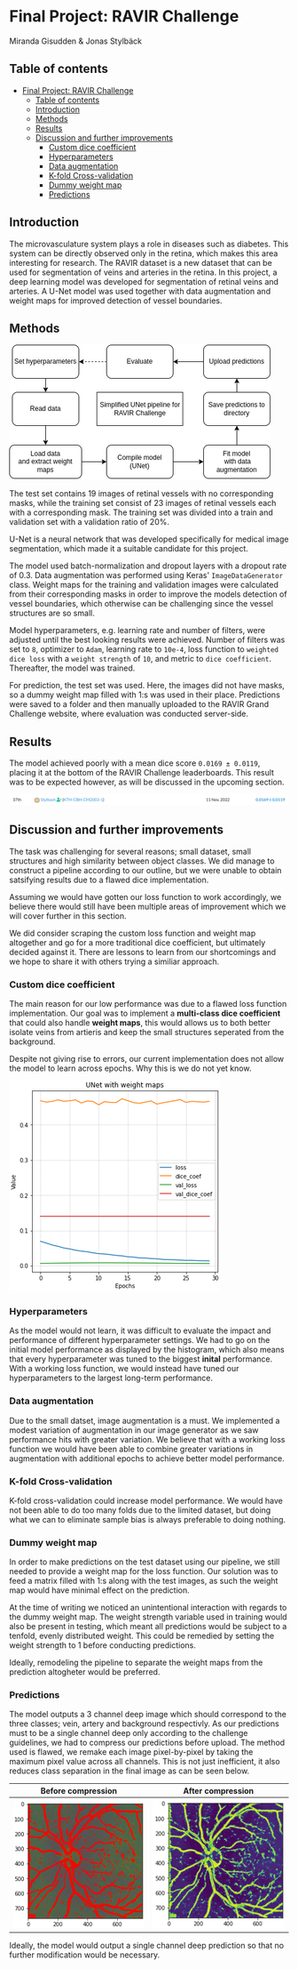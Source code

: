 # Final Project: RAVIR Challenge

Miranda Gisudden & Jonas Stylbäck

## Table of contents

- [Final Project: RAVIR Challenge](#final-project-ravir-challenge)
  - [Table of contents](#table-of-contents)
  - [Introduction](#introduction)
  - [Methods](#methods)
  - [Results](#results)
  - [Discussion and further improvements](#discussion-and-further-improvements)
    - [Custom dice coefficient](#custom-dice-coefficient)
    - [Hyperparameters](#hyperparameters)
    - [Data augmentation](#data-augmentation)
    - [K-fold Cross-validation](#k-fold-cross-validation)
    - [Dummy weight map](#dummy-weight-map)
    - [Predictions](#predictions)

## Introduction

The microvasculature system plays a role in diseases such as diabetes. This system can be directly observed only in the retina, which makes this area interesting for research. The RAVIR dataset is a new dataset that can be used for segmentation of veins and arteries in the retina. In this project, a deep learning model was developed for segmentation of retinal veins and arteries. A U-Net model was used together with data augmentation and weight maps for improved detection of vessel boundaries.

## Methods

![pipeline](https://github.com/Stylback/ravir-challenge/blob/main/media/pipeline.png?raw=true)

The test set contains 19 images of retinal vessels with no corresponding masks, while the training set consist of 23 images of retinal vessels each with a corresponding mask. The training set was divided into a train and validation set with a validation ratio of 20%.

U-Net is a neural network that was developed specifically for medical image segmentation, which made it a suitable candidate for this project.

The model used batch-normalization and dropout layers with a dropout rate of 0.3. Data augmentation was performed using Keras' `ImageDataGenerator` class. Weight maps for the training and validation images were calculated from their corresponding masks in order to improve the models detection of vessel boundaries, which otherwise can be challenging since the vessel structures are so small.

Model hyperparameters, e.g. learning rate and number of filters, were adjusted until the best looking results were achieved. Number of filters was set to `8`, optimizer to `Adam`, learning rate to `10e-4`, loss function to `weighted dice loss` with a `weight strength` of `10`, and metric to `dice coefficient`. Thereafter, the model was trained.

For prediction, the test set was used. Here, the images did not have masks, so a dummy weight map filled with 1:s was used in their place. Predictions were saved to a folder and then manually uploaded to the RAVIR Grand Challenge website, where evaluation was conducted server-side.

## Results

The model achieved poorly with a mean dice score `0.0169 ± 0.0119`, placing it at the bottom of the RAVIR Challenge leaderboards. This result was to be expected however, as will be discussed in the upcoming section.

![leaderboard](https://github.com/Stylback/ravir-challenge/blob/main/media/leaderboard.png?raw=true)

## Discussion and further improvements

The task was challenging for several reasons; small dataset, small structures and high similarity between object classes. We did manage to construct a pipeline according to our outline, but we were unable to obtain satsifying results due to a flawed dice implementation.

Assuming we would have gotten our loss function to work accordingly, we believe there would still have been multiple areas of improvement which we will cover further in this section.

We did consider scraping the custom loss function and weight map altogether and go for a more traditional dice coefficient, but ultimately decided against it. There are lessons to learn from our shortcomings and we hope to share it with others trying a similiar approach.

### Custom dice coefficient

The main reason for our low performance was due to a flawed loss function implementation. Our goal was to implement a **multi-class dice coefficient** that could also handle **weight maps**, this would allows us to both better isolate veins from artieris and keep the small structures seperated from the background.

Despite not giving rise to errors, our current implementation does not allow the model to learn across epochs. Why this is we do not yet know.

![histogram](https://github.com/Stylback/ravir-challenge/blob/main/media/histogram.png?raw=true)

### Hyperparameters

As the model would not learn, it was difficult to evaluate the impact and performance of different hyperparameter settings. We had to go on the initial model performance as displayed by the histogram, which also means that every hyperparameter was tuned to the biggest **inital** performance. With a working loss function, we would instead have tuned our hyperparameters to the largest long-term performance.

### Data augmentation

Due to the small datset, image augmentation is a must. We implemented a modest variation of augmentation in our image generator as we saw performance hits with greater variation. We believe that with a working loss function we would have been able to combine greater variations in augmentation with additional epochs to achieve better model performance.

### K-fold Cross-validation

K-fold cross-validation could increase model performance. We would have not been able to do too many folds due to the limited dataset, but doing what we can to eliminate sample bias is always preferable to doing nothing.

### Dummy weight map

In order to make predictions on the test dataset using our pipeline, we still needed to provide a weight map for the loss function. Our solution was to feed a matrix filled with 1:s along with the test images, as such the weight map would have minimal effect on the prediction.

At the time of writing we noticed an unintentional interaction with regards to the dummy weight map. The weight strength variable used in training would also be present in testing, which meant all predictions would be subject to a tenfold, evenly distributed weight. This could be remedied by setting the weight strength to 1 before conducting predictions.

Ideally, remodeling the pipeline to separate the weight maps from the prediction altogheter would be preferred.

### Predictions

The model outputs a 3 channel deep image which should correspond to the three classes; vein, artery and background respectivly. As our predictions must to be a single channel deep only according to the challenge guidelines, we had to compress our predictions before upload. The method used is flawed, we remake each image pixel-by-pixel by taking the maximum pixel value across all channels. This is not just inefficient, it also reduces class separation in the final image as can be seen below.

| Before compression | After compression |
| --- | --- | 
| ![before compression](https://github.com/Stylback/ravir-challenge/blob/main/media/before_comp.png?raw=true) | ![after compression](https://github.com/Stylback/ravir-challenge/blob/main/media/after_comp.png?raw=true) |

Ideally, the model would output a single channel deep prediction so that no further modification would be necessary.